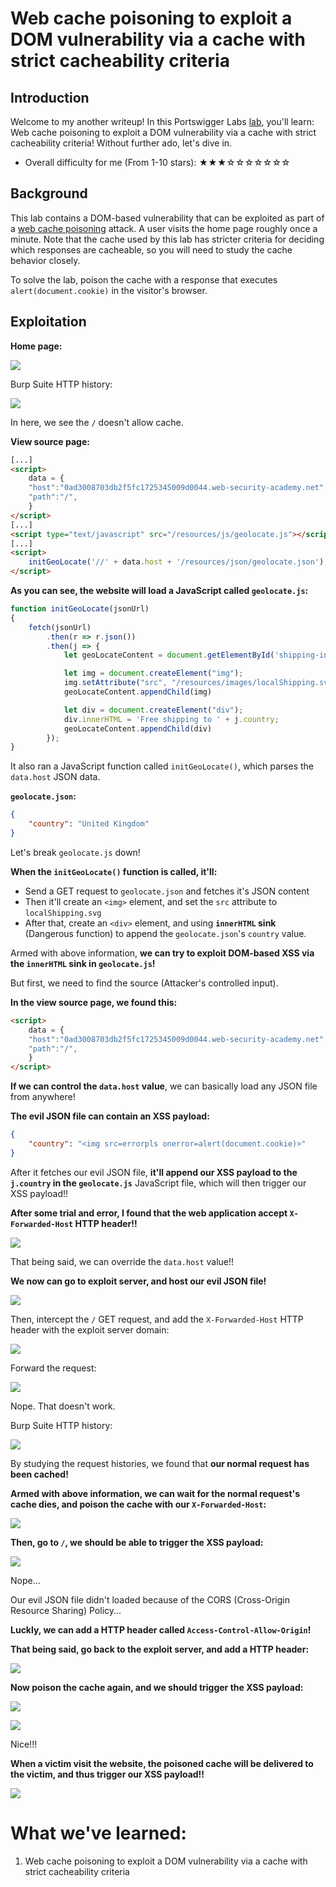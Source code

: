 # Web cache poisoning to exploit a DOM vulnerability via a cache with strict cacheability criteria

## Introduction

Welcome to my another writeup! In this Portswigger Labs [lab](https://portswigger.net/web-security/web-cache-poisoning/exploiting-design-flaws/lab-web-cache-poisoning-to-exploit-a-dom-vulnerability-via-a-cache-with-strict-cacheability-criteria), you'll learn: Web cache poisoning to exploit a DOM vulnerability via a cache with strict cacheability criteria! Without further ado, let's dive in.

- Overall difficulty for me (From 1-10 stars): ★★★☆☆☆☆☆☆☆

## Background

This lab contains a DOM-based vulnerability that can be exploited as part of a [web cache poisoning](https://portswigger.net/web-security/web-cache-poisoning) attack. A user visits the home page roughly once a minute. Note that the cache used by this lab has stricter criteria for deciding which responses are cacheable, so you will need to study the cache behavior closely.

To solve the lab, poison the cache with a response that executes `alert(document.cookie)` in the visitor's browser.

## Exploitation

**Home page:**

![](https://github.com/siunam321/CTF-Writeups/blob/main/Portswigger-Labs/Web-Cache-Poisoning/Cache-10/images/Pasted%20image%2020230125201138.png)

Burp Suite HTTP history:

![](https://github.com/siunam321/CTF-Writeups/blob/main/Portswigger-Labs/Web-Cache-Poisoning/Cache-10/images/Pasted%20image%2020230125201248.png)

In here, we see the `/` doesn't allow cache.

**View source page:**
```html
[...]
<script>
    data = {
    "host":"0ad3008703db2f5fc1725345009d0044.web-security-academy.net",
    "path":"/",
    }
</script>
[...]
<script type="text/javascript" src="/resources/js/geolocate.js"></script>
[...]
<script>
    initGeoLocate('//' + data.host + '/resources/json/geolocate.json');
</script>
```

**As you can see, the website will load a JavaScript called `geolocate.js`:**
```js
function initGeoLocate(jsonUrl)
{
    fetch(jsonUrl)
        .then(r => r.json())
        .then(j => {
            let geoLocateContent = document.getElementById('shipping-info');

            let img = document.createElement("img");
            img.setAttribute("src", "/resources/images/localShipping.svg");
            geoLocateContent.appendChild(img)

            let div = document.createElement("div");
            div.innerHTML = 'Free shipping to ' + j.country;
            geoLocateContent.appendChild(div)
        });
}
```

It also ran a JavaScript function called `initGeoLocate()`, which parses the `data.host` JSON data.

**`geolocate.json`:**
```json
{
    "country": "United Kingdom"
}
```

Let's break `geolocate.js` down!

**When the `initGeoLocate()` function is called, it'll:**

- Send a GET request to `geolocate.json` and fetches it's JSON content
- Then it'll create an `<img>` element, and set the `src` attribute to `localShipping.svg`
- After that, create an `<div>` element, and using **`innerHTML` sink** (Dangerous function) to append the `geolocate.json`'s `country` value.

Armed with above information, **we can try to exploit DOM-based XSS via the `innerHTML` sink in `geolocate.js`!**

But first, we need to find the source (Attacker's controlled input).

**In the view source page, we found this:**
```html
<script>
    data = {
    "host":"0ad3008703db2f5fc1725345009d0044.web-security-academy.net",
    "path":"/",
    }
</script>
```

**If we can control the `data.host` value**, we can basically load any JSON file from anywhere!

**The evil JSON file can contain an XSS payload:**
```json
{
    "country": "<img src=errorpls onerror=alert(document.cookie)>"
}
```

After it fetches our evil JSON file, **it'll append our XSS payload to the `j.country` in the `geolocate.js`** JavaScript file, which will then trigger our XSS payload!!

**After some trial and error, I found that the web application accept `X-Forwarded-Host` HTTP header!!**

![](https://github.com/siunam321/CTF-Writeups/blob/main/Portswigger-Labs/Web-Cache-Poisoning/Cache-10/images/Pasted%20image%2020230125203041.png)

That being said, we can override the `data.host` value!!

**We now can go to exploit server, and host our evil JSON file!**

![](https://github.com/siunam321/CTF-Writeups/blob/main/Portswigger-Labs/Web-Cache-Poisoning/Cache-10/images/Pasted%20image%2020230125203210.png)

Then, intercept the `/` GET request, and add the `X-Forwarded-Host` HTTP header with the exploit server domain:

![](https://github.com/siunam321/CTF-Writeups/blob/main/Portswigger-Labs/Web-Cache-Poisoning/Cache-10/images/Pasted%20image%2020230125203358.png)

Forward the request:

![](https://github.com/siunam321/CTF-Writeups/blob/main/Portswigger-Labs/Web-Cache-Poisoning/Cache-10/images/Pasted%20image%2020230125204103.png)

Nope. That doesn't work.

Burp Suite HTTP history:

![](https://github.com/siunam321/CTF-Writeups/blob/main/Portswigger-Labs/Web-Cache-Poisoning/Cache-10/images/Pasted%20image%2020230125204217.png)

By studying the request histories, we found that **our normal request has been cached!**

**Armed with above information, we can wait for the normal request's cache dies, and poison the cache with our `X-Forwarded-Host`:**

![](https://github.com/siunam321/CTF-Writeups/blob/main/Portswigger-Labs/Web-Cache-Poisoning/Cache-10/images/Pasted%20image%2020230125204532.png)

**Then, go to `/`, we should be able to trigger the XSS payload:**

![](https://github.com/siunam321/CTF-Writeups/blob/main/Portswigger-Labs/Web-Cache-Poisoning/Cache-10/images/Pasted%20image%2020230125204622.png)

Nope...

Our evil JSON file didn't loaded because of the CORS (Cross-Origin Resource Sharing) Policy...

**Luckly, we can add a HTTP header called `Access-Control-Allow-Origin`!**

**That being said, go back to the exploit server, and add a HTTP header:**

![](https://github.com/siunam321/CTF-Writeups/blob/main/Portswigger-Labs/Web-Cache-Poisoning/Cache-10/images/Pasted%20image%2020230125205116.png)

**Now poison the cache again, and we should trigger the XSS payload:**

![](https://github.com/siunam321/CTF-Writeups/blob/main/Portswigger-Labs/Web-Cache-Poisoning/Cache-10/images/Pasted%20image%2020230125205159.png)

![](https://github.com/siunam321/CTF-Writeups/blob/main/Portswigger-Labs/Web-Cache-Poisoning/Cache-10/images/Pasted%20image%2020230125205207.png)

Nice!!!

**When a victim visit the website, the poisoned cache will be delivered to the victim, and thus trigger our XSS payload!!**

![](https://github.com/siunam321/CTF-Writeups/blob/main/Portswigger-Labs/Web-Cache-Poisoning/Cache-10/images/Pasted%20image%2020230125205246.png)

# What we've learned:

1. Web cache poisoning to exploit a DOM vulnerability via a cache with strict cacheability criteria